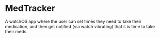 # MedTracker
A watchOS app where the user can set times they need to take their medication, and then get notified (via watch vibrating) that it is time to take their meds.
